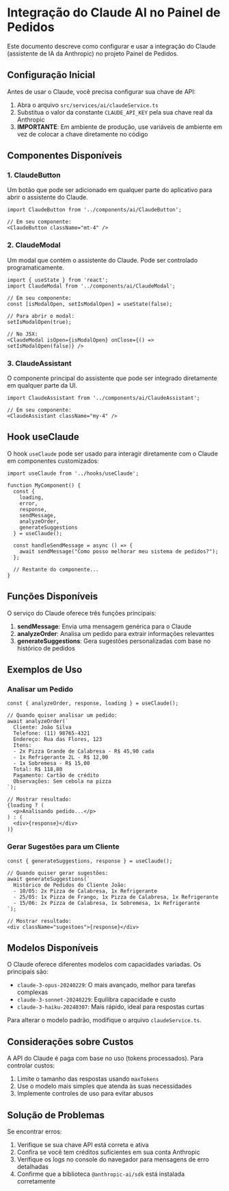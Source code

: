 # Integração do Claude AI no Painel de Pedidos

Este documento descreve como configurar e usar a integração do Claude (assistente de IA da Anthropic) no projeto Painel de Pedidos.

## Configuração Inicial

Antes de usar o Claude, você precisa configurar sua chave de API:

1. Abra o arquivo `src/services/ai/claudeService.ts`
2. Substitua o valor da constante `CLAUDE_API_KEY` pela sua chave real da Anthropic
3. **IMPORTANTE**: Em ambiente de produção, use variáveis de ambiente em vez de colocar a chave diretamente no código

## Componentes Disponíveis

### 1. ClaudeButton

Um botão que pode ser adicionado em qualquer parte do aplicativo para abrir o assistente do Claude.

```tsx
import ClaudeButton from '../components/ai/ClaudeButton';

// Em seu componente:
<ClaudeButton className="mt-4" />
```

### 2. ClaudeModal

Um modal que contém o assistente do Claude. Pode ser controlado programaticamente.

```tsx
import { useState } from 'react';
import ClaudeModal from '../components/ai/ClaudeModal';

// Em seu componente:
const [isModalOpen, setIsModalOpen] = useState(false);

// Para abrir o modal:
setIsModalOpen(true);

// No JSX:
<ClaudeModal isOpen={isModalOpen} onClose={() => setIsModalOpen(false)} />
```

### 3. ClaudeAssistant

O componente principal do assistente que pode ser integrado diretamente em qualquer parte da UI.

```tsx
import ClaudeAssistant from '../components/ai/ClaudeAssistant';

// Em seu componente:
<ClaudeAssistant className="my-4" />
```

## Hook useClaude

O hook `useClaude` pode ser usado para interagir diretamente com o Claude em componentes customizados:

```tsx
import useClaude from '../hooks/useClaude';

function MyComponent() {
  const { 
    loading, 
    error, 
    response, 
    sendMessage, 
    analyzeOrder, 
    generateSuggestions 
  } = useClaude();

  const handleSendMessage = async () => {
    await sendMessage("Como posso melhorar meu sistema de pedidos?");
  };

  // Restante do componente...
}
```

## Funções Disponíveis

O serviço do Claude oferece três funções principais:

1. **sendMessage**: Envia uma mensagem genérica para o Claude
2. **analyzeOrder**: Analisa um pedido para extrair informações relevantes
3. **generateSuggestions**: Gera sugestões personalizadas com base no histórico de pedidos

## Exemplos de Uso

### Analisar um Pedido

```tsx
const { analyzeOrder, response, loading } = useClaude();

// Quando quiser analisar um pedido:
await analyzeOrder(`
  Cliente: João Silva
  Telefone: (11) 98765-4321
  Endereço: Rua das Flores, 123
  Itens:
  - 2x Pizza Grande de Calabresa - R$ 45,90 cada
  - 1x Refrigerante 2L - R$ 12,00
  - 1x Sobremesa - R$ 15,00
  Total: R$ 118,80
  Pagamento: Cartão de crédito
  Observações: Sem cebola na pizza
`);

// Mostrar resultado:
{loading ? (
  <p>Analisando pedido...</p>
) : (
  <div>{response}</div>
)}
```

### Gerar Sugestões para um Cliente

```tsx
const { generateSuggestions, response } = useClaude();

// Quando quiser gerar sugestões:
await generateSuggestions(`
  Histórico de Pedidos do Cliente João:
  - 10/05: 2x Pizza de Calabresa, 1x Refrigerante
  - 25/05: 1x Pizza de Frango, 1x Pizza de Calabresa, 1x Refrigerante
  - 15/06: 2x Pizza de Calabresa, 1x Sobremesa, 1x Refrigerante
`);

// Mostrar resultado:
<div className="sugestoes">{response}</div>
```

## Modelos Disponíveis

O Claude oferece diferentes modelos com capacidades variadas. Os principais são:

- `claude-3-opus-20240229`: O mais avançado, melhor para tarefas complexas
- `claude-3-sonnet-20240229`: Equilibra capacidade e custo
- `claude-3-haiku-20240307`: Mais rápido, ideal para respostas curtas

Para alterar o modelo padrão, modifique o arquivo `claudeService.ts`.

## Considerações sobre Custos

A API do Claude é paga com base no uso (tokens processados). Para controlar custos:

1. Limite o tamanho das respostas usando `maxTokens`
2. Use o modelo mais simples que atenda às suas necessidades
3. Implemente controles de uso para evitar abusos

## Solução de Problemas

Se encontrar erros:

1. Verifique se sua chave API está correta e ativa
2. Confira se você tem créditos suficientes em sua conta Anthropic
3. Verifique os logs no console do navegador para mensagens de erro detalhadas
4. Confirme que a biblioteca `@anthropic-ai/sdk` está instalada corretamente
